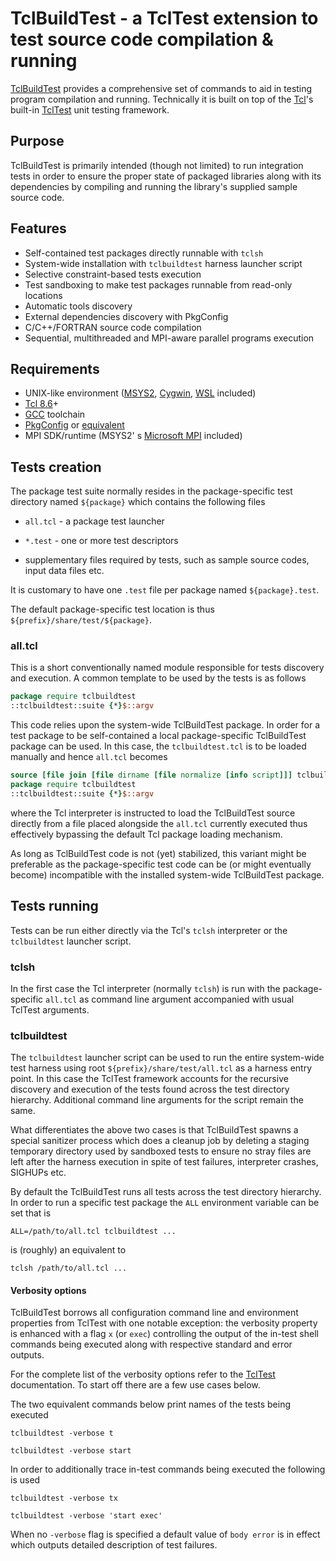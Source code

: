 

# TclBuildTest - a TclTest extension to test source code compilation &amp; running

[TclBuildTest](https://github.com/okhlybov/tclbuildtest) provides a comprehensive set of commands to aid in testing program compilation and running. Technically it is built on top of the [Tcl](http://tcl.tk/)'s built-in [TclTest](https://www.tcl-lang.org/man/tcl/TclCmd/tcltest.htm) unit testing framework.

## Purpose

TclBuildTest is primarily intended (though not limited) to run integration tests in order to ensure the proper state of packaged libraries along with its dependencies by compiling and running the library's supplied sample source code.

## Features

* Self-contained test packages directly runnable with `tclsh`
* System-wide installation with `tclbuildtest` harness launcher script
* Selective constraint-based tests execution
* Test sandboxing to make test packages runnable from read-only locations
* Automatic tools discovery
* External dependencies discovery with PkgConfig
* C/C++/FORTRAN source code compilation
* Sequential, multithreaded and MPI-aware parallel programs execution

  

## Requirements

* UNIX-like environment ([MSYS2](https://www.msys2.org/), [Cygwin](https://www.cygwin.com/), [WSL](https://docs.microsoft.com/windows/wsl/about) included)
* [Tcl 8.6](http://tcl.tk/software/tcltk/8.6.html)+
* [GCC](http://gcc.gnu.org/) toolchain
* [PkgConfig](https://www.freedesktop.org/wiki/Software/pkg-config/) or [equivalent](http://pkgconf.org/)
* MPI SDK/runtime (MSYS2' s [Microsoft MPI](https://docs.microsoft.com/en-us/message-passing-interface/microsoft-mpi) included)

## Tests creation

The package test suite normally resides in the package-specific test directory named `${package}` which contains the following files

* `all.tcl` - a package test launcher

* `*.test` - one or more test descriptors

* supplementary files required by tests, such as sample source codes, input data files etc.

It is customary to have one `.test` file per package named `${package}.test`.

The default package-specific test location is thus `${prefix}/share/test/${package}`.

### all.tcl

This is a short conventionally named module responsible for tests discovery and execution. A common template to be used by the tests is as follows

```tcl
package require tclbuildtest
::tclbuildtest::suite {*}$::argv
```

This code relies upon the system-wide TclBuildTest package. In order for a test package to be self-contained a local package-specific TclBuildTest package can be used. In this case, the `tclbuildtest.tcl` is to be loaded manually and hence `all.tcl` becomes

```tcl
source [file join [file dirname [file normalize [info script]]] tclbuildtest.tcl]
package require tclbuildtest
::tclbuildtest::suite {*}$::argv
```

where the Tcl interpreter is instructed to load the TclBuildTest source directly from a file placed alongside the `all.tcl` currently executed thus effectively bypassing the default Tcl package loading mechanism.

As long as TclBuildTest code is not (yet) stabilized, this variant might be preferable as the package-specific test code can be (or might eventually become) incompatible with the installed system-wide TclBuildTest package.



## Tests running

Tests can be run either directly via the Tcl's  `tclsh`  interpreter or the `tclbuildtest` launcher script.

### tclsh

In the first case the Tcl interpreter (normally `tclsh`) is run with the package-specific `all.tcl` as command line argument accompanied with usual TclTest arguments.

### tclbuildtest

The `tclbuildtest` launcher script can be used to run the entire system-wide test harness using root `${prefix}/share/test/all.tcl` as a harness entry point. In this case the TclTest framework accounts for the recursive discovery and execution of the tests found across the test directory hierarchy. Additional command line arguments for the script remain the same.

What differentiates the above two cases is that TclBuildTest spawns a special sanitizer process which does a cleanup job by deleting a staging temporary directory used by sandboxed tests to ensure no stray files are left after the harness execution in spite of test failures, interpreter crashes, SIGHUPs etc.

By default the TclBuildTest runs all tests across the test directory hierarchy. In order to run a specific test package the `ALL` environment variable can be set that is

```shell
ALL=/path/to/all.tcl tclbuildtest ...
```

is (roughly) an equivalent to

```shell
tclsh /path/to/all.tcl ...
```

#### Verbosity options

TclBuildTest borrows all configuration command line and environment properties from TclTest with one notable exception: the verbosity property is enhanced with a flag `x` (or `exec`) controlling the output of the in-test shell commands being executed along with respective standard and error outputs.

For the complete list of the verbosity options refer to the [TclTest](https://www.tcl-lang.org/man/tcl/TclCmd/tcltest.htm#M95) documentation. To start off there are a few use cases below.

The two equivalent commands below print names of the tests being executed

```shell
tclbuildtest -verbose t
```
```shell
tclbuildtest -verbose start
```

In order to additionally trace in-test commands being executed the following is used

```shell
tclbuildtest -verbose tx
```

```shell
tclbuildtest -verbose 'start exec'
```

When no `-verbose` flag is specified a default value of `body error` is in effect which outputs detailed description of test failures.